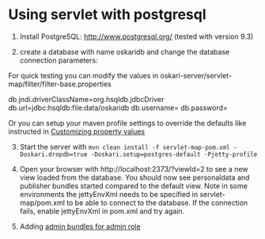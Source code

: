 # Using servlet with postgresql

1) Install PostgreSQL: http://www.postgresql.org/ (tested with version 9.3)

2) create a database with name oskaridb and change the database connection parameters:

For quick testing you can modify the values in oskari-server/servlet-map/filter/filter-base.properties

db.jndi.driverClassName=org.hsqldb.jdbcDriver
db.url=jdbc:hsqldb:file:data/oskaridb
db.username=
db.password=

Or you can setup your maven profile settings to override the defaults like instructed in [Customizing property values](CustomizingPropertyValues.md)

3) Start the server with `mvn clean install -f servlet-map-pom.xml -Doskari.dropdb=true -Doskari.setup=postgres-default -Pjetty-profile`

4) Open your browser with http://localhost:2373/?viewId=2 to see a new view loaded from the database.
    You should now see personaldata and publisher bundles started compared to the default view.
    Note in some environments the jettyEnvXml needs to be specified in servlet-map/pom.xml to be able to connect to
    the database. If the connection fails, enable jettyEnvXml in pom.xml and try again.

5) Adding [admin bundles for admin role](AddingBundlesBasedOnRole.md)